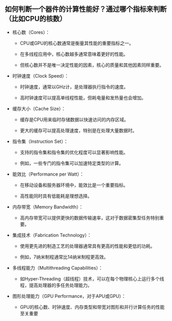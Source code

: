 ## 如何判断一个器件的计算性能好？通过哪个指标来判断（比如CPU的核数）

- 核心数（Cores）：

  - CPU或GPU的核心数通常是衡量其性能的重要指标之一。

  - 在多线程应用中，核心数越多通常意味着更好的性能。

  - 但核心数并不是唯一决定性能的因素，核心的质量和其他因素同样重要。

- 时钟速度（Clock Speed）：

  - 时钟速度，通常以GHz计，是处理器执行指令的速度。

  - 高时钟速度可以提高单线程性能，但耗电量和发热量也会增加。

- 缓存大小（Cache Size）：

  - 缓存是CPU用来临时存储数据以快速访问的内存区域。

  - 更大的缓存可以提高处理速度，特别是在处理大量数据时。

- 指令集（Instruction Set）：

  - 支持的指令集和指令集的优化程度可以显著影响性能。

  - 例如，一些专门的指令集可以加速特定类型的计算。

- 能效比（Performance per Watt）：

  - 在移动设备和服务器环境中，能效比是一个重要指标。

  - 高性能同时具有低能耗是理想选择。

- 内存带宽（Memory Bandwidth）：
  - 高内存带宽可以提供更快的数据传输速率，这对于数据密集型任务特别重要。

- 集成技术（Fabrication Technology）：

  - 使用更先进的制造工艺的处理器通常具有更高的性能和更低的功耗。

  - 例如，7纳米制程通常比14纳米制程更高效。

- 多线程能力（Multithreading Capabilities）：
  - 如Hyper-Threading（超线程）技术，可以在每个物理核心上运行多个线程，提高处理器的多任务处理能力。

- 图形处理能力（GPU Performance，对于APU或GPU）：
  - GPU的核心数、时钟速度、内存类型和带宽对图形和并行计算任务的性能至关重要